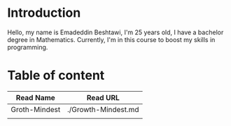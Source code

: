 # Introduction
Hello, my name is Emadeddin Beshtawi, I'm 25 years old, I have a bachelor degree in Mathematics. Currently, I'm in this course to boost my skills in programming.


# Table of content
|  Read Name | Read URL   |
|---|---|
| Groth-Mindest   |  ./Growth-Mindest.md |
|   |   |
